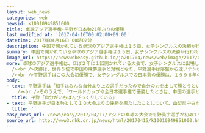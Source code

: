 ```yaml
---
layout: web_news
categories: web
newsid: k10010949851000
title: 卓球アジア選手権-平野が日本勢21年ぶりの優勝
last_modified_at: '2017-04-16T00:02:00+09:00'
datetime: 2017年04月16日 00時02分
description: 中国で開かれている卓球のアジア選手権は１５日、女子シングルスの決勝が行われ、日本の１７歳、平野美宇選手が中国の選手にストレート勝ちし、日本勢として１９９６年以来、１０大会ぶりの優勝を果たしました。
summary: 中国で開かれている卓球のアジア選手権は１５日、女子シングルスの決勝が行われ、日本の１７歳、平野美宇選手が中国の選手にストレート勝ちし、日本勢として１９９６年以来、１０大会ぶりの優勝を果たしました。
image_url: https://newswebeasy.github.io/ja201704/news/web/image/2017/04/17/k10010949851000.jpg
more: 卓球のアジア選手権は、ほぼ２年に１回開かれている大会で、女子シングルスに出場した世界ランキング１１位の平野選手は、１４日の準々決勝でリオデジャネイロオリンピックの金メダリスト、世界ランキング１位の中国の丁寧選手に競り勝つなど、強豪を次々と破って決勝に進みました。<br
  /><br />決勝は、世界５位で中国の陳夢選手と対戦となり、平野選手は序盤から速いテンポの攻撃から強烈なスマッシュを決めるなどして２ゲームを奪いました。続く、３ゲーム目も正確なショットでラリーを制し、キレのあるサーブも決めてポイントを重ね、強豪相手に最後まで主導権を握り、ゲームカウント３対０でストレート勝ちしました。<br
  /><br />平野選手はこの大会初優勝で、女子シングルスでの日本勢の優勝は、１９９６年の小山ちれ選手以来、１０大会ぶりです。
body:
- text: 平野選手は「相手はみんな自分より上の選手だったので自分の力を出して勝とうという気持ちで臨みました。まさか優勝できるとは思わなかったので自分がいちばんびっくりしています」と話していました。<br
    /><br />そのうえで、「ワールドカップや全日本選手権で優勝したときは、中国の選手と対戦していなかったので、少しは実力を証明できたのかなと思います」と手応えを話しました。そして、来月開幕する世界選手権に向けては、「ここで優勝したことで海外の選手からも警戒されると思いますが、さらに上をいってやるという気持ちで頑張りたい」と話していました。
  title: 平野「自分がいちばんびっくりしている」
- text: 平野選手が日本勢として１０大会ぶりの優勝を果たしたことについて、山梨県中央市に住む母親の真理子さんは「試合中の表情を見てもすごく落ち着いていて、私の想像を超える成長をしたと思います。去年のワールドカップで優勝しましたが、中国の選手は出ていなかったので、今回の優勝こそ、世界チャンピオンの称号を与えてあげたい。美宇の夢は東京オリンピックなので、またそこに向けて頑張ろうねと言いたいです」と話していました。
  title: ''
easy_news_url: /news/easy/2017/04/17/アジアの卓球の大会で平野美宇選手が初めて優勝する/
source_url: http://www3.nhk.or.jp/news/html/20170415/k10010949851000.html
...
```

